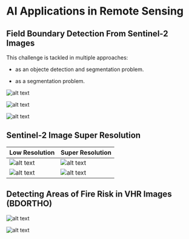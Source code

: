 # AI Applications in Remote Sensing

## Field Boundary Detection From Sentinel-2 Images

This challenge is tackled in multiple approaches:

- as an objecte detection and segmentation problem. 

- as a segmentation problem.

![alt text](assets/parcel_detection1.png)

![alt text](assets/parcel_detection2.png)

![alt text](assets/parcel_detection3.png)

## Sentinel-2 Image Super Resolution

|Low Resolution|Super Resolution|
|---|---|
|![alt text](assets/zone2_lr.png)|![alt text](assets/zone2_sr.png)|
|![alt text](assets/zone1_lr.png)|![alt text](assets/zone1_sr.png)|


## Detecting Areas of Fire Risk in VHR Images (BDORTHO)

![alt text](assets/forest_detection1.png)

![alt text](assets/forest_detection2.png)